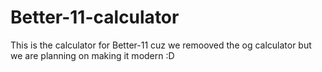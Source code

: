 # Better-11-calculator
This is the calculator for Better-11 cuz we remooved the og calculator but we are planning on making it modern :D
